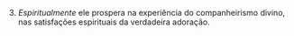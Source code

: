 3. *Espiritualmente* ele prospera na experiência do companheirismo divino, nas satisfações espirituais da verdadeira adoração.